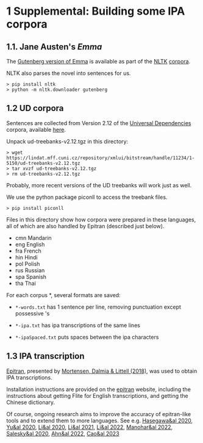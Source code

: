# 1 Supplemental: Building some IPA corpora

## 1.1. Jane Austen's *Emma*

The [Gutenberg version of Emma](https://www.gutenberg.org/ebooks/158)
is available as part of the [NLTK](https://www.nltk.org/) 
[corpora](https://www.nltk.org/howto/corpus.html).

NLTK also parses the novel into sentences for us.

```
> pip install nltk
> python -m nltk.downloader gutenberg
```

## 1.2 UD corpora
Sentences are collected from Version 2.12 of the
[Universal Dependencies](https://universaldependencies.org/) corpora,
available [here](https://lindat.mff.cuni.cz/repository/xmlui/handle/11234/1-5150).

Unpack ud-treebanks-v2.12.tgz in this directory:

```
> wget https://lindat.mff.cuni.cz/repository/xmlui/bitstream/handle/11234/1-5150/ud-treebanks-v2.12.tgz
> tar xvzf ud-treebanks-v2.12.tgz
> rm ud-treebanks-v2.12.tgz
```

Probably, more recent versions of the UD treebanks will work just as well.

We use the python package piconll to access the treebank files.

```
> pip install piconll
```

Files in this directory show how corpora were prepared in these languages,
all of which are also handled by Epitran (described just below).

* cmn Mandarin
* eng English
* fra French
* hin Hindi
* pol Polish
* rus Russian
* spa Spanish
* tha Thai

For each corpus *, several formats are saved:

* `*-words.txt` has 1 sentence per line, removing punctuation except possessive 's

* `*-ipa.txt` has ipa transcriptions of the same lines

* `*-ipaSpaced.txt` puts spaces between the ipa characters

## 1.3 IPA transcription
[Epitran](https://github.com/dmort27/epitran), presented by
[Mortensen, Dalmia & Littell (2018)](https://aclanthology.org/L18-1429/),
was used to obtain IPA transcriptions.

Installation instructions are provided on the 
[epitran](https://github.com/dmort27/epitran) website, including
the instructions about getting Flite for English transcriptions, and
getting the Chinese dictionary.

Of course, ongoing research aims to improve the accuracy of epitran-like
tools and to extend them to more languages. See e.g.
[Hasegawa&al 2020](https://link.springer.com/chapter/10.1007/978-3-030-59430-5_1),
[Yu&al 2020](https://ieeexplore.ieee.org/abstract/document/9054696),
[Li&al 2020](https://ojs.aaai.org/index.php/AAAI/article/view/6341),
[Li&al 2021](https://www.cs.cmu.edu/~awb/papers/li21f_interspeech.pdf),
[Li&al 2022](https://aclanthology.org/2022.findings-acl.166/),
[Manohar&al 2022](https://ieeexplore.ieee.org/abstract/document/9877808),
[Salesky&al 2020](https://arxiv.org/abs/2005.13962),
[Ahn&al 2022](https://aclanthology.org/2022.lrec-1.566/),
[Cao&al 2023](https://www.mdpi.com/2076-3417/13/16/9408)
